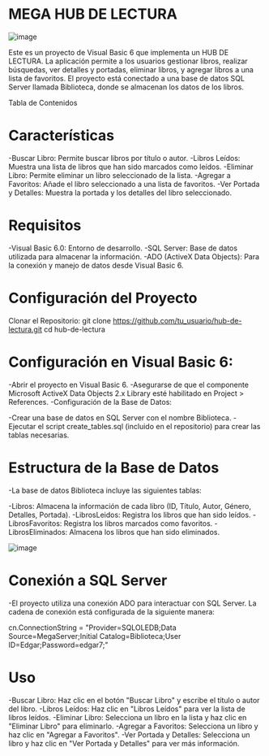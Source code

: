 # MEGA HUB DE LECTURA

![image](https://github.com/user-attachments/assets/8606a3e7-adbe-4c8a-bc94-38d92843bbe5)

Este es un proyecto de Visual Basic 6 que implementa un HUB DE LECTURA. La aplicación permite a los usuarios gestionar libros, realizar búsquedas, ver detalles y portadas, eliminar libros, y agregar libros a una lista de favoritos. El proyecto está conectado a una base de datos SQL Server llamada Biblioteca, donde se almacenan los datos de los libros.

Tabla de Contenidos

# Características

-Buscar Libro: Permite buscar libros por título o autor.
-Libros Leídos: Muestra una lista de libros que han sido marcados como leídos.
-Eliminar Libro: Permite eliminar un libro seleccionado de la lista.
-Agregar a Favoritos: Añade el libro seleccionado a una lista de favoritos.
-Ver Portada y Detalles: Muestra la portada y los detalles del libro seleccionado.



# Requisitos

-Visual Basic 6.0: Entorno de desarrollo.
-SQL Server: Base de datos utilizada para almacenar la información.
-ADO (ActiveX Data Objects): Para la conexión y manejo de datos desde Visual Basic 6.


# Configuración del Proyecto

Clonar el Repositorio: git clone https://github.com/tu_usuario/hub-de-lectura.git
cd hub-de-lectura

# Configuración en Visual Basic 6:

-Abrir el proyecto en Visual Basic 6.
-Asegurarse de que el componente Microsoft ActiveX Data Objects 2.x Library esté habilitado en Project > References.
-Configuración de la Base de Datos:

-Crear una base de datos en SQL Server con el nombre Biblioteca.
-Ejecutar el script create_tables.sql (incluido en el repositorio) para crear las tablas necesarias.

# Estructura de la Base de Datos

-La base de datos Biblioteca incluye las siguientes tablas:

-Libros: Almacena la información de cada libro (ID, Título, Autor, Género, Detalles, Portada).
-LibrosLeidos: Registra los libros que han sido leídos.
-LibrosFavoritos: Registra los libros marcados como favoritos.
-LibrosEliminados: Almacena los libros que han sido eliminados.

![image](https://github.com/user-attachments/assets/51a0db36-a53c-4e6e-b3c3-9143f7dbcc73)


# Conexión a SQL Server

-El proyecto utiliza una conexión ADO para interactuar con SQL Server. La cadena de conexión está configurada de la siguiente manera:

cn.ConnectionString = "Provider=SQLOLEDB;Data Source=MegaServer;Initial Catalog=Biblioteca;User ID=Edgar;Password=edgar7;"


# Uso

-Buscar Libro: Haz clic en el botón "Buscar Libro" y escribe el título o autor del libro.
-Libros Leídos: Haz clic en "Libros Leídos" para ver la lista de libros leídos.
-Eliminar Libro: Selecciona un libro en la lista y haz clic en "Eliminar Libro" para eliminarlo.
-Agregar a Favoritos: Selecciona un libro y haz clic en "Agregar a Favoritos".
-Ver Portada y Detalles: Selecciona un libro y haz clic en "Ver Portada y Detalles" para ver más información.




